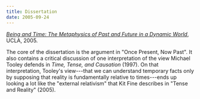 ```yaml
---
title: Dissertation
date: 2005-09-24
---
```


*[Being and Time: The Metaphysics of Past and Future in a Dynamic World](http://dsanson.droppages.com/research/dissertation.pdf)*,
UCLA, 2005.
<span class="Z3988" title="url_ver=Z39.88-2004&amp;ctx_ver=Z39.88-2004&amp;rft_val_fmt=info%3Aofi%2Ffmt%3Akev%3Amtx%3Adissertation&amp;rft.title=Being%20and%20Time%3A%20The%20Metaphysics%20of%20Past%20and%20Future%20in%20a%20Dynamic%20World&amp;rft.aufirst=David&amp;rft.aulast=Sanson&amp;rft.au=David%20Sanson&amp;rft.date=2005&amp;rtf-id=http%3A//www.davidsanson.com/research/dissertation.pdf">&nbsp;</span>

The core of the dissertation is the argument in "Once Present, Now
Past". It also contains a critical discussion of one interpretation of
the view Michael Tooley defends in *Time, Tense, and Causation* (1997).
On that interpretation, Tooley's view---that we can understand temporary
facts only by supposing that reality is fundamentally relative to
times---ends up looking a lot like the "external relativism" that Kit
Fine describes in "Tense and Reality" (2005).
